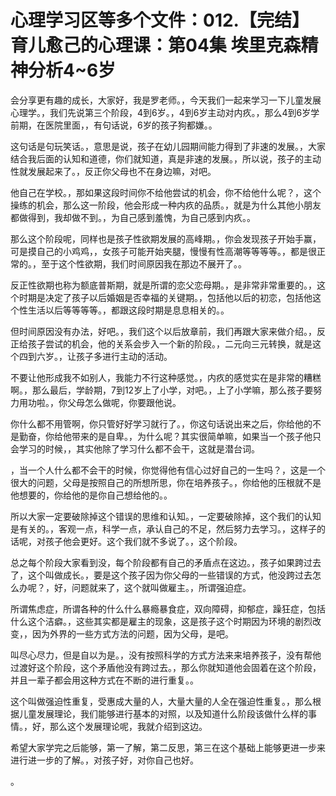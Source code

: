 # 心理学习区等多个文件：012.【完结】育儿愈己的心理课：第04集 埃里克森精神分析4~6岁

会分享更有趣的成长，大家好，我是罗老师。，今天我们一起来学习一下儿童发展心理学。，我们先说第三个阶段，4到6岁。，4到6岁主动对内疚。，那么4到6岁学前期，在医院里面，，有句话说，6岁的孩子狗都嫌。。

这句话是句玩笑话。，意思是说，孩子在幼儿园期间能力得到了非速的发展。，大家结合我后面的认知和道德，你们就知道，真是非速的发展。，所以说，孩子的主动性就发展起来了。，反正你父母也不在身边嘛，对吧。

他自己在学校。，那如果这段时间你不给他尝试的机会，你不给他什么呢？，这个操练的机会，那么这一阶段，他会形成一种内疚的品质。，就是为什么其他小朋友都做得到，我却做不到。，为自己感到羞愧，为自己感到内疚。。

那么这个阶段呢，同样也是孩子性欲期发展的高峰期。，你会发现孩子开始手赢，可是摸自己的小鸡鸡，，女孩子可能开始夹腿，慢慢有性高潮等等等等。，都是很正常的。，至于这个性欲期，我们时间原因我在那边不展开了。。

反正性欲期也称为额底普斯期，就是所谓的恋父恋母期。，是非常非常重要的。，这个时期是决定了孩子以后婚姻是否幸福的关键期。，包括他以后的初恋，包括他这个性生活以后等等等等。，都跟这段时期是息息相关的。。

但时间原因没有办法，好吧。，我们这个以后放章前，我们再跟大家来做介绍。，反正给孩子尝试的机会，他的关系会步入一个新的阶段。，二元向三元转换，就是这个四到六岁。，让孩子多进行主动的活动。

不要让他形成我不如别人，我能力不行这种感觉。，内疚的感觉实在是非常的糟糕啊。，那么最后，学龄期，7到12岁上了小学，对吧。，上了小学嘛，那么孩子要努力用功啦。，你父母怎么做呢，你要跟他说。

你什么都不用管啊，你只管好好学习就行了。，你这句话说出来之后，你给他的不是勤奋，你给他带来的是自卑。，为什么呢？其实很简单嘛，如果当一个孩子他只会学习的时候，，其实他除了学习什么都不会干，这就是潜台词。

，当一个人什么都不会干的时候，你觉得他有信心过好自己的一生吗？，这是一个很大的问题，父母是按照自己的所想所思，你在培养孩子。，你给他的压根就不是他想要的，你给他的是你自己想给他的。。

所以大家一定要破除掉这个错误的思维和认知。，一定要破除掉，这个我们的认知是有关的。，客观一点，科学一点，承认自己的不足，然后努力去学习。，这样子的话呢，对孩子他会更好。这个我们就不多说了。，这个阶段。

总之每个阶段大家看到没，每个阶段都有自己的矛盾点在这边。，孩子如果跨过去了，这个叫做成长。，要是这个孩子因为你父母的一些错误的方式，他没跨过去怎么办呢？，好，问题就来了，这个就叫做雇主。，所谓强迫症。

所谓焦虑症，所谓各种的什么什么暴瘾暴食症，双向障碍，抑郁症，躁狂症，包括什么这个洁癖。，这些其实都是雇主的现象，这是孩子这个时期因为环境的剧烈改变，，因为外界的一些方式方法的问题，因为父母，是吧。

叫尽心尽力，但是自以为是。，没有按照科学的方式方法来来培养孩子，没有帮他过渡好这个阶段，这个矛盾他没有跨过去。，那么你就知道他会固着在这个阶段，并且一辈子都会用这种方式在不断的进行重复。。

这个叫做强迫性重复，受惠成大量的人，大量大量的人全在强迫性重复。，那么根据儿童发展理论，我们能够进行基本的对照，以及知道什么阶段该做什么样的事情。，好，那么这个发展理论呢，我就介绍到这边。

希望大家学完之后能够，第一了解，第二反思，第三在这个基础上能够更进一步来进行进一步的了解。，对孩子好，对你自己也好。

。